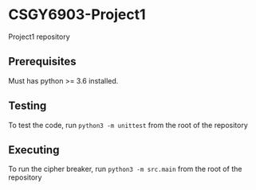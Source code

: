 # CSGY6903-Project1
Project1 repository

## Prerequisites
Must has python >= 3.6 installed.
 
## Testing
To test the code, run `python3 -m unittest` from the root of the repository

## Executing
To run the cipher breaker, run `python3 -m src.main` from the root of the repository
